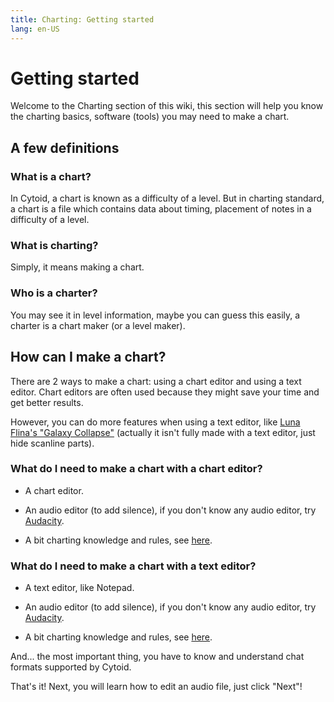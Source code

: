 ```yaml
---
title: Charting: Getting started
lang: en-US
---
```


# Getting started

Welcome to the Charting section of this wiki, this section will help you know the charting basics, software (tools) you may need to make a chart.

## A few definitions

### What is a chart?

In Cytoid, a chart is known as a difficulty of a level. But in charting standard, a chart is a file which contains data about timing, placement of notes in a difficulty of a level.

### What is charting?

Simply, it means making a chart.

### Who is a charter?

You may see it in level information, maybe you can guess this easily, a charter is a chart maker (or a level maker).

## How can I make a chart?

There are 2 ways to make a chart: using a chart editor and using a text editor. Chart editors are often used because they might save your time and get better results.

However, you can do more features when using a text editor, like [Luna Flina's "Galaxy Collapse"](https://cytoid.io/levels/flina.touhou.collapse) (actually it isn't fully made with a text editor, just hide scanline parts).

### What do I need to make a chart with a chart editor?

- A chart editor.

- An audio editor (to add silence), if you don't know any audio editor, try [Audacity](https://www.audacityteam.org).

- A bit charting knowledge and rules, see [here](./charting-and-you).

### What do I need to make a chart with a text editor?

- A text editor, like Notepad.

- An audio editor (to add silence), if you don't know any audio editor, try [Audacity](https://www.audacityteam.org).

- A bit charting knowledge and rules, see [here](./charting-and-you).

And... the most important thing, you have to know and understand chat formats supported by Cytoid.

That's it! Next, you will learn how to edit an audio file, just click "Next"!
